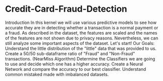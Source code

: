 # Credit-Card-Fraud-Detection

Introduction
In this kernel we will use various predictive models to see how accurate they are in detecting whether a transaction is a normal payment or a fraud. As described in the dataset, the features are scaled and the names of the features are not shown due to privacy reasons. Nevertheless, we can still analyze some important aspects of the dataset. Let's start!
Our Goals:
Understand the little distribution of the "little" data that was provided to us.
Create a 50/50 sub-dataframe ratio of "Fraud" and "Non-Fraud" transactions. (NearMiss Algorithm)
Determine the Classifiers we are going to use and decide which one has a higher accuracy.
Create a Neural Network and compare the accuracy to our best classifier.
Understand common mistaked made with imbalanced datasets.

